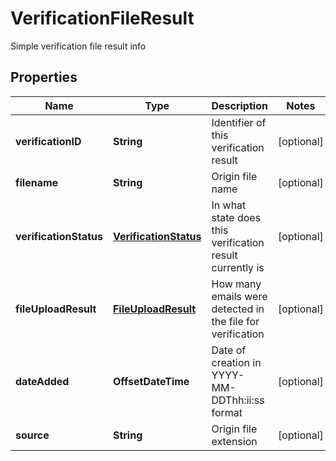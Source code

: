 

# VerificationFileResult

Simple verification file result info
## Properties

Name | Type | Description | Notes
------------ | ------------- | ------------- | -------------
**verificationID** | **String** | Identifier of this verification result |  [optional]
**filename** | **String** | Origin file name |  [optional]
**verificationStatus** | [**VerificationStatus**](VerificationStatus.md) | In what state does this verification result currently is |  [optional]
**fileUploadResult** | [**FileUploadResult**](FileUploadResult.md) | How many emails were detected in the file for verification |  [optional]
**dateAdded** | **OffsetDateTime** | Date of creation in YYYY-MM-DDThh:ii:ss format |  [optional]
**source** | **String** | Origin file extension |  [optional]



